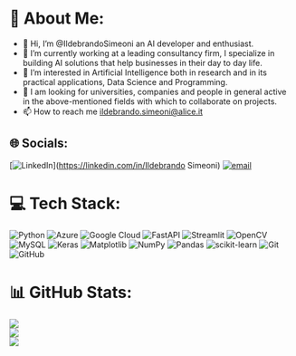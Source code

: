 # 💫 About Me:
- 👋 Hi, I’m @IldebrandoSimeoni an AI developer and enthusiast.<br>
- 🌱 I’m currently working at a leading consultancy firm, I specialize in building AI solutions that help businesses in their day to day life.<br>
- 👀 I’m interested in Artificial Intelligence both in research and in its practical applications, Data Science and Programming.<br>
- 💞️ I am looking for universities, companies and people in general active in the above-mentioned fields with which to collaborate on projects.<br>
- 📫 How to reach me ildebrando.simeoni@alice.it


## 🌐 Socials:
[![LinkedIn](https://img.shields.io/badge/LinkedIn-%230077B5.svg?logo=linkedin&logoColor=white)](https://linkedin.com/in/Ildebrando Simeoni) [![email](https://img.shields.io/badge/Email-D14836?logo=gmail&logoColor=white)](mailto:ildebrando.simeoni@alice.it) 

# 💻 Tech Stack:
![Python](https://img.shields.io/badge/python-3670A0?style=flat&logo=python&logoColor=ffdd54) ![Azure](https://img.shields.io/badge/azure-%230072C6.svg?style=flat&logo=microsoftazure&logoColor=white) ![Google Cloud](https://img.shields.io/badge/GoogleCloud-%234285F4.svg?style=flat&logo=google-cloud&logoColor=white) ![FastAPI](https://img.shields.io/badge/FastAPI-005571?style=flat&logo=fastapi) ![Streamlit](https://img.shields.io/badge/Streamlit-%23FE4B4B.svg?style=flat&logo=streamlit&logoColor=white) ![OpenCV](https://img.shields.io/badge/opencv-%23white.svg?style=flat&logo=opencv&logoColor=white) ![MySQL](https://img.shields.io/badge/mysql-4479A1.svg?style=flat&logo=mysql&logoColor=white) ![Keras](https://img.shields.io/badge/Keras-%23D00000.svg?style=flat&logo=Keras&logoColor=white) ![Matplotlib](https://img.shields.io/badge/Matplotlib-%23ffffff.svg?style=flat&logo=Matplotlib&logoColor=black) ![NumPy](https://img.shields.io/badge/numpy-%23013243.svg?style=flat&logo=numpy&logoColor=white) ![Pandas](https://img.shields.io/badge/pandas-%23150458.svg?style=flat&logo=pandas&logoColor=white) ![scikit-learn](https://img.shields.io/badge/scikit--learn-%23F7931E.svg?style=flat&logo=scikit-learn&logoColor=white) ![Git](https://img.shields.io/badge/git-%23F05033.svg?style=flat&logo=git&logoColor=white) ![GitHub](https://img.shields.io/badge/github-%23121011.svg?style=flat&logo=github&logoColor=white)
# 📊 GitHub Stats:
![](https://github-readme-stats.vercel.app/api?username=IldebrandoSimeoni&theme=dark&hide_border=false&include_all_commits=false&count_private=false)<br/>
![](https://github-readme-streak-stats.herokuapp.com/?user=IldebrandoSimeoni&theme=dark&hide_border=false)<br/>
![](https://github-readme-stats.vercel.app/api/top-langs/?username=IldebrandoSimeoni&theme=dark&hide_border=false&include_all_commits=false&count_private=false&layout=compact)

<!-- Proudly created with GPRM ( https://gprm.itsvg.in ) -->
